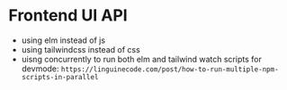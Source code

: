 # Frontend UI API
* using elm instead of js
* using tailwindcss instead of css
* uisng concurrently to run both elm and tailwind watch scripts for devmode: `https://linguinecode.com/post/how-to-run-multiple-npm-scripts-in-parallel`
